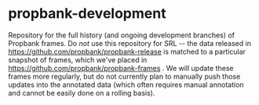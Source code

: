 # propbank-development
Repository for the full history (and ongoing development branches) of Propbank frames. Do *not* use this repository for SRL -- the data released in https://github.com/propbank/propbank-release is matched to a particular snapshot of frames, which we've placed in https://github.com/propbank/propbank-frames . We will update these frames more regularly, but do not currently plan to manually push those updates into the annotated data (which often requires manual annotation and cannot be easily done on a rolling basis). 
